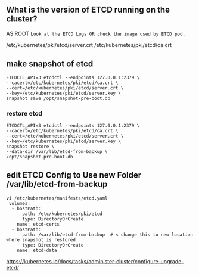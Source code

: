 ## What is the version of ETCD running on the cluster?
AS ROOT
`Look at the ETCD Logs OR check the image used by ETCD pod.`

/etc/kubernetes/pki/etcd/server.crt
/etc/kubernetes/pki/etcd/ca.crt
## make snapshot of etcd
```
ETCDCTL_API=3 etcdctl --endpoints 127.0.0.1:2379 \
--cacert=/etc/kubernetes/pki/etcd/ca.crt \
--cert=/etc/kubernetes/pki/etcd/server.crt \
--key=/etc/kubernetes/pki/etcd/server.key \
snapshot save /opt/snapshot-pre-boot.db
```

### restore etcd
```
ETCDCTL_API=3 etcdctl --endpoints 127.0.0.1:2379 \
--cacert=/etc/kubernetes/pki/etcd/ca.crt \
--cert=/etc/kubernetes/pki/etcd/server.crt \
--key=/etc/kubernetes/pki/etcd/server.key \
snapshot restore \
--data-dir /var/lib/etcd-from-backup \
/opt/snapshot-pre-boot.db
```

## edit ETCD Config to Use new Folder /var/lib/etcd-from-backup
```
vi /etc/kubernetes/manifests/etcd.yaml 
 volumes:
  - hostPath:
      path: /etc/kubernetes/pki/etcd
      type: DirectoryOrCreate
    name: etcd-certs
  - hostPath:
      path: /var/lib/etcd-from-backup  # < change this to new location where snapshot is restored
      type: DirectoryOrCreate
    name: etcd-data

```

https://kubernetes.io/docs/tasks/administer-cluster/configure-upgrade-etcd/